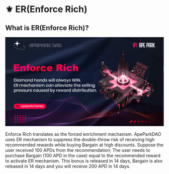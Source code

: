 # ⚜ ER(Enforce Rich)

## What is ER(Enforce Rich)?

![](../.gitbook/assets/ER.jpg)

Enforce Rich translates as the forced enrichment mechanism. ApeParkDAO uses ER mechanism to suppress the double-throw risk of receiving high recommended rewards while buying Bargain at high discounts. Suppose the user received 100 APDs from the recommendation; The user needs to purchase Bargain (100 APD in the case) equal to the recommended reward to activate ER mechanism. This bonus is released in 14 days, Bargain is also released in 14 days and you will receive 200 APD in 14 days.

